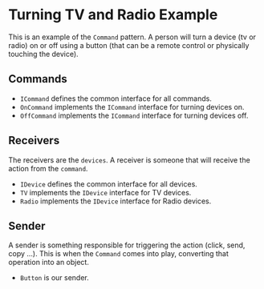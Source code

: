 # Turning TV and Radio Example
This is an example of the `Command` pattern.
A person will turn a device (tv or radio) on or off using a button (that can be a remote control or physically touching the device).

## Commands
 - `ICommand` defines the common interface for all commands.
 - `OnCommand` implements the `ICommand` interface for turning devices on.
 - `OffCommand` implements the `ICommand` interface for turning devices off.

## Receivers
The receivers are the `devices`. A receiver is someone that will receive the action from the `command`.
  - `IDevice` defines the common interface for all devices.
  - `TV` implements the `IDevice` interface for TV devices.
  - `Radio` implements the `IDevice` interface for Radio devices.

## Sender
A sender is something responsible for triggering the action (click, send, copy ...).
This is when the `Command` comes into play, converting that operation into an object.
  - `Button` is our sender.
